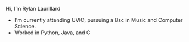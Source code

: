  Hi, I’m Rylan Laurillard
 
- I'm currently attending UVIC, pursuing a Bsc in Music and Computer Science.
- Worked in Python, Java, and C

<!---
Rylan15/Rylan15 is a ✨ special ✨ repository because its `README.md` (this file) appears on your GitHub profile.
You can click the Preview link to take a look at your changes.
--->
